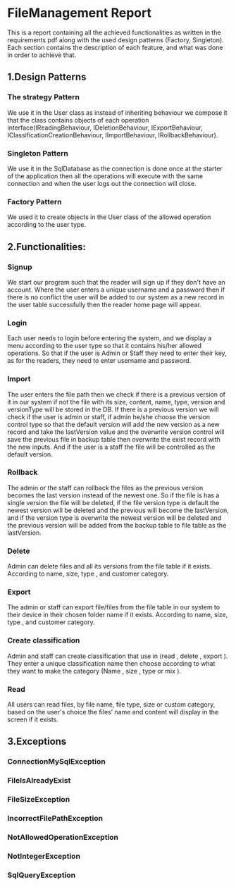 # FileManagement Report
This is a report containing all the achieved functionalities as written in the requirements pdf along with the used design patterns (Factory, Singleton). Each section contains the description of each feature, and what was done in order to achieve that.

## 1.Design Patterns

### The strategy Pattern
We use it in the User class as instead of inheriting behaviour we compose it that the class contains objects of each operation interface(IReadingBehaviour, IDeletionBehaviour, IExportBehaviour, IClassificationCreationBehaviour, IImportBehaviour, IRollbackBehaviour).

### Singleton Pattern
We use it in the SqlDatabase as the connection is done once at the starter of the application then all the operations will execute with the same connection and when the user logs out the connection will close.

### Factory Pattern
We used it to create objects in the User class of the allowed operation according to the user type.


## 2.Functionalities: 
### Signup
We start our program such that the reader will sign up if they don't have an account. Where the user enters a unique username and a password then if there is no conflict the user will be added to our system as a new record in the user table successfully then the reader home page will appear.

### Login
Each user needs to login before entering the system, and we display a menu according to the user type so that it contains his/her allowed operations. So that if the user is Admin or Staff they need to enter their key, as for the readers, they need to enter username and password.

### Import
The user enters the file path then we check if there is a previous version of it in our system if not the file with its size, content, name, type, version and versionType will be stored in the DB. If there is a previous version we will check if the user is admin or staff, if admin he/she choose the version control type so that the default version will add the new version as a new record and take the lastVersion value and the overwrite version control will save the previous file in backup table then overwrite the exist record with the new inputs. And if the user is a staff the file will be controlled as the default version.

### Rollback
The admin or the staff can rollback the files as the previous version becomes the last version instead of the newest one. So if the file is has a single version the file will be deleted, if the file version type is default the newest version will be deleted and the previous will become the lastVersion, and if the version type is overwrite the newest version will be deleted and the previous version will be added from the backup table to file table as the lastVersion.

### Delete
Admin can delete files and all its versions from the file table if it exists. According to name, size, type , and customer category.

### Export
The admin or staff can export file/files from the file table in our system to their device in their chosen folder name if it exists. According to name, size, type , and customer category.

### Create classification
Admin and staff can create classification that use in (read , delete , export ). They enter a unique classification name then choose according to what they want to make the category (Name , size , type or mix ).

### Read
All users can read files, by file name, file type, size or custom category, based on the user's choice the files’ name and content will display in the screen if it exists.

## 3.Exceptions

### ConnectionMySqlException
### FileIsAlreadyExist
### FileSizeException
### IncorrectFilePathException
### NotAllowedOperationException
### NotIntegerException
### SqlQueryException

